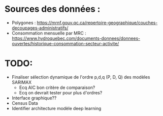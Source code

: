 # Sources des données :
- Polygones : https://mrnf.gouv.qc.ca/repertoire-geographique/couches-decoupages-administratifs/
- Consommation mensuelle par MRC : https://www.hydroquebec.com/documents-donnees/donnees-ouvertes/historique-consommation-secteur-activite/

# TODO:
- Finaliser sélection dynamique de l'ordre p,d,q (P, D, Q) des modèles SARIMAX
  - Ecq AIC bon critère de comparaison?
  - Ecq on devrait tester pour plus d'ordres?
- Interface graphique??
- Census Data
- Identifier architecture modèle deep learning